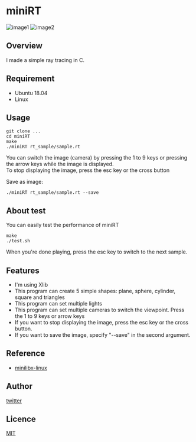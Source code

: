 # miniRT

![image1](https://github.com/kotabrog/miniRT/blob/main/image/miniRT_image.gif)
![image2](https://github.com/kotabrog/miniRT/blob/main/image/miniRT_image2.gif)

## Overview

I made a simple ray tracing in C.

## Requirement

- Ubuntu 18.04
- Linux

## Usage

```
git clone ...
cd miniRT
make
./miniRT rt_sample/sample.rt
```

You can switch the image (camera) by pressing the 1 to 9 keys or pressing the arrow keys while the image is displayed.  
To stop displaying the image, press the esc key or the cross button

Save as image:

```
./miniRT rt_sample/sample.rt --save
```

## About test

You can easily test the performance of miniRT

```
make
./test.sh
```

When you're done playing, press the esc key to switch to the next sample.

## Features

- I'm using Xlib
- This program can create 5 simple shapes: plane, sphere, cylinder, square and triangles
- This program can set multiple lights
- This program can set multiple cameras to switch the viewpoint. Press the 1 to 9 keys or arrow keys
- If you want to stop displaying the image, press the esc key or the cross button.
- If you want to save the image, specify "--save" in the second argument.

## Reference

- [minilibx-linux](https://github.com/42Paris/minilibx-linux)

## Author

[twitter](https://twitter.com/Kotabrog)

## Licence

[MIT](https://github.com/kotabrog/miniRT/blob/main/LICENSE)
